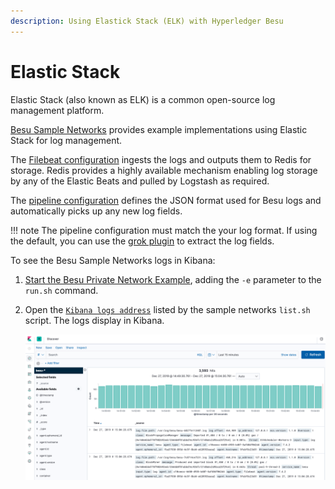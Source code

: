 ```yaml
---
description: Using Elastick Stack (ELK) with Hyperledger Besu
---
```


# Elastic Stack

Elastic Stack (also known as ELK) is a common open-source log management platform.

[Besu Sample Networks](https://github.com/PegaSysEng/besu-sample-networks) provides example
implementations using Elastic Stack for log management.

The [Filebeat configuration] ingests the logs and outputs them to Redis for storage. Redis provides
a highly available mechanism enabling log storage by any of the Elastic Beats and pulled by
Logstash as required.

The [pipeline configuration] defines the JSON format used for Besu logs and automatically picks up
any new log fields.

!!! note
    The pipeline configuration must match the your log format. If using the default, you can use
    the [grok plugin](https://www.elastic.co/guide/en/logstash/current/plugins-filters-grok.html)
    to extract the log fields.

To see the Besu Sample Networks logs in Kibana:

1. [Start the Besu Private Network Example](../../Tutorials/Examples/Private-Network-Example.md),
   adding the `-e` parameter to the `run.sh` command.
1. Open the [`Kibana logs address`](http://localhost:5601/app/kibana#/discover) listed by the
   sample networks `list.sh` script. The logs display in Kibana.

    ![Kibana](../../images/KibanaQuickstart.png)

<!-- Links -->
[Filebeat configuration]: https://github.com/PegaSysEng/besu-sample-networks/blob/master/filebeat/filebeat.yml
[pipeline configuration]: https://github.com/PegaSysEng/besu-sample-networks/blob/master/logstash/pipeline/20_besu.conf